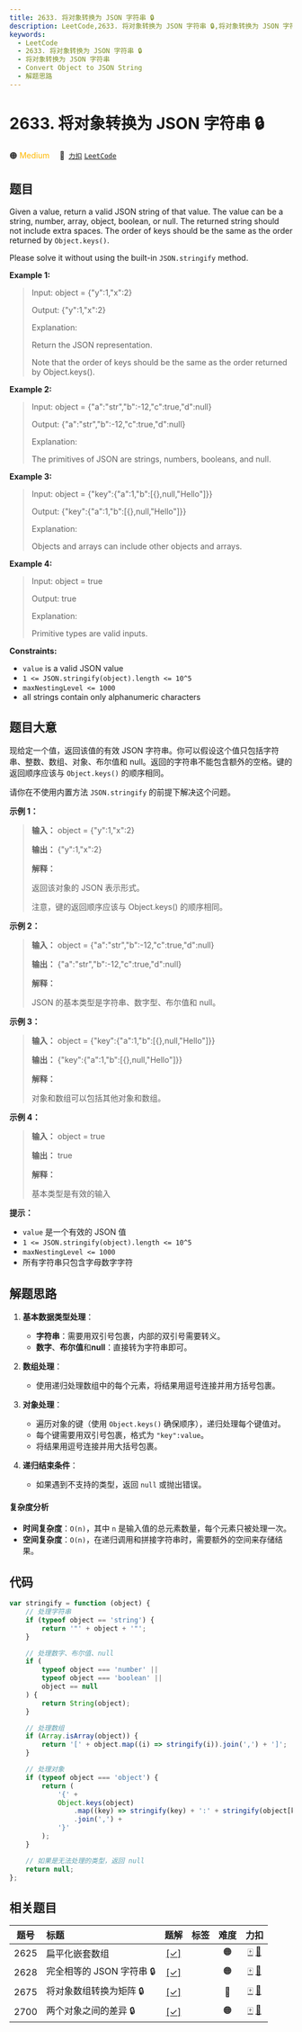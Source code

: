 ```yaml
---
title: 2633. 将对象转换为 JSON 字符串 🔒
description: LeetCode,2633. 将对象转换为 JSON 字符串 🔒,将对象转换为 JSON 字符串,Convert Object to JSON String,解题思路
keywords:
  - LeetCode
  - 2633. 将对象转换为 JSON 字符串 🔒
  - 将对象转换为 JSON 字符串
  - Convert Object to JSON String
  - 解题思路
---
```


# 2633. 将对象转换为 JSON 字符串 🔒

🟠 <font color=#ffb800>Medium</font>&emsp; 🔗&ensp;[`力扣`](https://leetcode.cn/problems/convert-object-to-json-string) [`LeetCode`](https://leetcode.com/problems/convert-object-to-json-string)

## 题目

Given a value, return a valid JSON string of that value. The value can be a
string, number, array, object, boolean, or null. The returned string should
not include extra spaces. The order of keys should be the same as the order
returned by `Object.keys()`.

Please solve it without using the built-in `JSON.stringify` method.

**Example 1:**

> Input: object = {"y":1,"x":2}
>
> Output: {"y":1,"x":2}
>
> Explanation:
>
> Return the JSON representation.
>
> Note that the order of keys should be the same as the order returned by Object.keys().

**Example 2:**

> Input: object = {"a":"str","b":-12,"c":true,"d":null}
>
> Output: {"a":"str","b":-12,"c":true,"d":null}
>
> Explanation:
>
> The primitives of JSON are strings, numbers, booleans, and null.

**Example 3:**

> Input: object = {"key":{"a":1,"b":[{},null,"Hello"]}}
>
> Output: {"key":{"a":1,"b":[{},null,"Hello"]}}
>
> Explanation:
>
> Objects and arrays can include other objects and arrays.

**Example 4:**

> Input: object = true
>
> Output: true
>
> Explanation:
>
> Primitive types are valid inputs.

**Constraints:**

- `value` is a valid JSON value
- `1 <= JSON.stringify(object).length <= 10^5`
- `maxNestingLevel <= 1000`
- all strings contain only alphanumeric characters

## 题目大意

现给定一个值，返回该值的有效 JSON 字符串。你可以假设这个值只包括字符串、整数、数组、对象、布尔值和
null。返回的字符串不能包含额外的空格。键的返回顺序应该与 `Object.keys()` 的顺序相同。

请你在不使用内置方法 `JSON.stringify` 的前提下解决这个问题。

**示例 1：**

> **输入：** object = {"y":1,"x":2}
>
> **输出：** {"y":1,"x":2}
>
> **解释：**
>
> 返回该对象的 JSON 表示形式。
>
> 注意，键的返回顺序应该与 Object.keys() 的顺序相同。

**示例 2：**

> **输入：** object = {"a":"str","b":-12,"c":true,"d":null}
>
> **输出：** {"a":"str","b":-12,"c":true,"d":null}
>
> **解释：**
>
> JSON 的基本类型是字符串、数字型、布尔值和 null。

**示例 3：**

> **输入：** object = {"key":{"a":1,"b":[{},null,"Hello"]}}
>
> **输出：** {"key":{"a":1,"b":[{},null,"Hello"]}}
>
> **解释：**
>
> 对象和数组可以包括其他对象和数组。

**示例 4：**

> **输入：** object = true
>
> **输出：** true
>
> **解释：**
>
> 基本类型是有效的输入

**提示：**

- `value` 是一个有效的 JSON 值
- `1 <= JSON.stringify(object).length <= 10^5`
- `maxNestingLevel <= 1000`
- 所有字符串只包含字母数字字符

## 解题思路

1. **基本数据类型处理**：

   - **字符串**：需要用双引号包裹，内部的双引号需要转义。
   - **数字**、**布尔值**和**null**：直接转为字符串即可。

2. **数组处理**：

   - 使用递归处理数组中的每个元素，将结果用逗号连接并用方括号包裹。

3. **对象处理**：

   - 遍历对象的键（使用 `Object.keys()` 确保顺序），递归处理每个键值对。
   - 每个键需要用双引号包裹，格式为 `"key":value`。
   - 将结果用逗号连接并用大括号包裹。

4. **递归结束条件**：

   - 如果遇到不支持的类型，返回 `null` 或抛出错误。

#### 复杂度分析

- **时间复杂度**：`O(n)`，其中 `n` 是输入值的总元素数量，每个元素只被处理一次。
- **空间复杂度**：`O(n)`，在递归调用和拼接字符串时，需要额外的空间来存储结果。

## 代码

```javascript
var stringify = function (object) {
	// 处理字符串
	if (typeof object == 'string') {
		return '"' + object + '"';
	}

	// 处理数字、布尔值、null
	if (
		typeof object === 'number' ||
		typeof object === 'boolean' ||
		object == null
	) {
		return String(object);
	}

	// 处理数组
	if (Array.isArray(object)) {
		return '[' + object.map((i) => stringify(i)).join(',') + ']';
	}

	// 处理对象
	if (typeof object === 'object') {
		return (
			'{' +
			Object.keys(object)
				.map((key) => stringify(key) + ':' + stringify(object[key]))
				.join(',') +
			'}'
		);
	}

	// 如果是无法处理的类型，返回 null
	return null;
};
```

## 相关题目

<!-- prettier-ignore -->
| 题号 | 标题 | 题解 | 标签 | 难度 | 力扣 |
| :------: | :------ | :------: | :------ | :------: | :------: |
| 2625 | 扁平化嵌套数组 | [[✓]](/problem/2625.md) |  | 🟠 | [🀄️](https://leetcode.cn/problems/flatten-deeply-nested-array) [🔗](https://leetcode.com/problems/flatten-deeply-nested-array) |
| 2628 | 完全相等的 JSON 字符串 🔒 | [[✓]](/problem/2628.md) |  | 🟠 | [🀄️](https://leetcode.cn/problems/json-deep-equal) [🔗](https://leetcode.com/problems/json-deep-equal) |
| 2675 | 将对象数组转换为矩阵 🔒 | [[✓]](/problem/2675.md) |  | 🔴 | [🀄️](https://leetcode.cn/problems/array-of-objects-to-matrix) [🔗](https://leetcode.com/problems/array-of-objects-to-matrix) |
| 2700 | 两个对象之间的差异 🔒 | [[✓]](/problem/2700.md) |  | 🟠 | [🀄️](https://leetcode.cn/problems/differences-between-two-objects) [🔗](https://leetcode.com/problems/differences-between-two-objects) |
